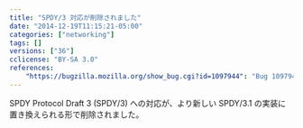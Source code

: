 ```yaml
---
title: "SPDY/3 対応が削除されました"
date: "2014-12-19T11:15:21-05:00"
categories: ["networking"]
tags: []
versions: ["36"]
cclicense: "BY-SA 3.0"
references:
    "https://bugzilla.mozilla.org/show_bug.cgi?id=1097944": "Bug 1097944 – kill spdy/3"
---
```

SPDY Protocol Draft 3 (SPDY/3) への対応が、より新しい SPDY/3.1 の実装に置き換えられる形で削除されました。
